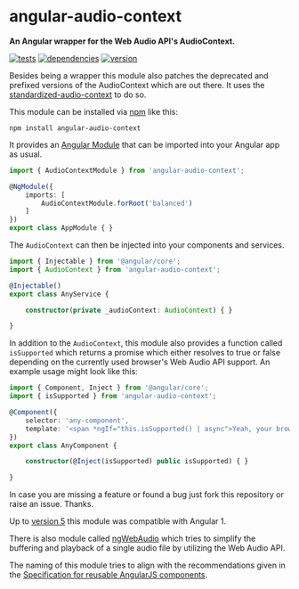 # angular-audio-context

**An Angular wrapper for the Web Audio API's AudioContext.**

[![tests](https://img.shields.io/travis/chrisguttandin/angular-audio-context/master.svg?style=flat-square)](https://travis-ci.org/chrisguttandin/angular-audio-context)
[![dependencies](https://img.shields.io/david/chrisguttandin/angular-audio-context.svg?style=flat-square)](https://www.npmjs.com/package/angular-audio-context)
[![version](https://img.shields.io/npm/v/angular-audio-context.svg?style=flat-square)](https://www.npmjs.com/package/angular-audio-context)

Besides being a wrapper this module also patches the deprecated and prefixed versions of the
AudioContext which are out there. It uses the
[standardized-audio-context](https://github.com/chrisguttandin/standardized-audio-context) to do so.

This module can be installed via [npm](https://www.npmjs.com/package/angular-audio-context) like
this:

```shell
npm install angular-audio-context
```

It provides an [Angular Module](https://angular.io/docs/ts/latest/guide/ngmodule.html) that can be
imported into your Angular app as usual.

```typescript
import { AudioContextModule } from 'angular-audio-context';

@NgModule({
    imports: [
        AudioContextModule.forRoot('balanced')
    ]
})
export class AppModule { }
```

The `AudioContext` can then be injected into your components and services.

```typescript
import { Injectable } from '@angular/core';
import { AudioContext } from 'angular-audio-context';

@Injectable()
export class AnyService {

    constructor(private _audioContext: AudioContext) { }

}
```

In addition to the `AudioContext`, this module also provides a function called `isSupported` which
returns a promise which either resolves to true or false depending on the currently used browser's
Web Audio API support. An example usage might look like this:

```typescript
import { Component, Inject } from '@angular/core';
import { isSupported } from 'angular-audio-context';

@Component({
    selector: 'any-component',
    template: '<span *ngIf="this.isSupported() | async">Yeah, your browser is supported.</span>'
})
export class AnyComponent {

    constructor(@Inject(isSupported) public isSupported) { }

}
```

In case you are missing a feature or found a bug just fork this repository or raise an issue.
Thanks.

Up to [version 5](https://github.com/chrisguttandin/angular-audio-context/releases/tag/v5.0.0) this
module was compatible with Angular 1.

There is also module called [ngWebAudio](https://github.com/nehz/ngWebAudio) which tries to simplify
the buffering and playback of a single audio file by utilizing the Web Audio API.

The naming of this module tries to align with the recommendations given in the
[Specification for reusable AngularJS components](https://github.com/angular/angular-component-spec).
